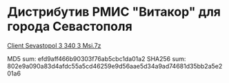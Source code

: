 <!-- TITLE:  Дистрибутив программы -->


# Дистрибутив РМИС "Витакор" для города Севастополя

[Client Sevastopol 3 340 3 Msi.7z](/uploads/distr/client-sevastopol-3-340-3-msi.7z "Client Sevastopol 3 340 3 Msi")

MD5 sum: efd9aff466b90303f76ab5cbc1da01a2
SHA256 sum: 802e9a090a83d4afdc55a5cd46259e9d56aae5d34a9ad74681d35bb2a5e201a6